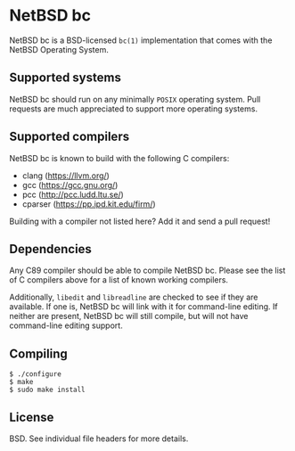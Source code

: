 NetBSD bc
=========
NetBSD bc is a BSD-licensed `bc(1)` implementation that comes with the NetBSD
Operating System.

Supported systems
-----------------
NetBSD bc should run on any minimally `POSIX` operating system. Pull requests
are much appreciated to support more operating systems.

Supported compilers
-------------------
NetBSD bc is known to build with the following C compilers:
* clang (https://llvm.org/)
* gcc (https://gcc.gnu.org/)
* pcc (http://pcc.ludd.ltu.se/)
* cparser (https://pp.ipd.kit.edu/firm/)

Building with a compiler not listed here? Add it and send a pull request!

Dependencies
------------
Any C89 compiler should be able to compile NetBSD bc. Please see the list of C
compilers above for a list of known working compilers.

Additionally, `libedit` and `libreadline` are checked to see if they are
available. If one is, NetBSD bc will link with it for command-line editing. If
neither are present, NetBSD bc will still compile, but will not have
command-line editing support.

Compiling
---------
```
$ ./configure
$ make
$ sudo make install
```

License
-------
BSD. See individual file headers for more details.
